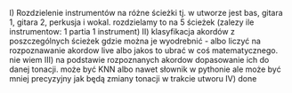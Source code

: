 I) Rozdzielenie instrumentów na różne ścieżki tj. w utworze jest bas, gitara 1, gitara 2, perkusja i wokal. rozdzielamy to na 5 ścieżek (zalezy ile instrumentow: 1 partia 1 instrument)
II) klasyfikacja akordów z poszczególnych ścieżek gdzie można je wyodrebnić - albo liczyć na rozpoznawanie akordow live albo jakos to ubrać w coś matematycznego. nie wiem
III) na podstawie rozpoznanych akordow dopasowanie ich do danej tonacji. może być KNN albo nawet słownik w pythonie ale może być mniej precyzyjny jak będą zmiany tonacji w trakcie utworu
IV) done

